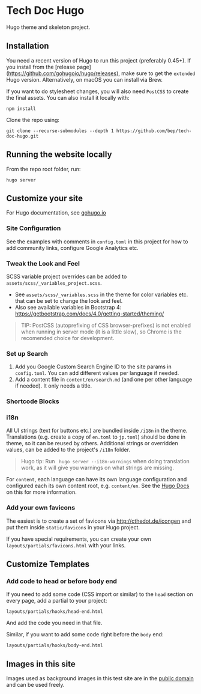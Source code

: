 # Tech Doc Hugo

Hugo theme and skeleton project.

## Installation

You need a recent version of Hugo to run this project (preferably 0.45+). If you install from the [release page] (https://github.com/gohugoio/hugo/releases), make sure to get the `extended` Hugo version. Alternatively, on macOS you can install via Brew.

If you want to do stylesheet changes, you will also need `PostCSS` to create the final assets. You can also install it locally with:
```
npm install
````

Clone the repo using:
```
git clone --recurse-submodules --depth 1 https://github.com/bep/tech-doc-hugo.git
```

## Running the website locally
From the repo root folder, run:
```
hugo server
```

## Customize your site

For Hugo documentation, see [gohugo.io](https://gohugo.io/)

### Site Configuration

See the examples with comments in `config.toml` in this project for how to add community links, configure Google Analytics etc.

### Tweak the Look and Feel

SCSS variable project overrides can be added to `assets/scss/_variables_project.scss`.

* See `assets/scss/_variables.scss` in the theme for color variables etc. that can be set to change the look and feel.
* Also see available variables in Bootstrap 4: https://getbootstrap.com/docs/4.0/getting-started/theming/

> TIP: PostCSS (autoprefixing of CSS browser-prefixes) is not enabled when running in server mode (it is a little slow), so Chrome is the recomended choice for development.

### Set up Search

1. Add you Google Custom Search Engine ID to the site params in `config.toml`. You can add different values per language if needed.
2. Add a content file in `content/en/search.md` (and one per other language if needed). It only needs a title.


### Shortcode Blocks


### i18n

All UI strings (text for buttons etc.) are bundled inside `/i18n` in the theme. Translations (e.g. create a copy of `en.toml` to `jp.toml`) should be done in theme, so it can be reused by others. Additional strings or overridden values, can be added to the project's `/i18n` folder.

> Hugo tip: Run ` hugo server --i18n-warnings` when doing translation work, as it will give you warnings on what strings are missing.

For `content`, each language can have its own language configuration and configured each its own content root, e.g. `content/en`. See the [Hugo Docs](https://gohugo.io/content-management/multilingual) on this for more information.


### Add your own favicons

The easiest is to create a set of favicons via http://cthedot.de/icongen and put them inside `static/favicons` in your Hugo project.

If you have special requirements, you can create your own `layouts/partials/favicons.html` with your links.

## Customize Templates

### Add code to head or before body end

If you need to add some code (CSS import or similar) to the `head` section on every page, add a partial to your project:

```
layouts/partials/hooks/head-end.html
```

And add the code you need in that file.

Similar, if you want to add some code right before the `body` end:

```
layouts/partials/hooks/body-end.html
```

## Images in this site

Images used as background images in this test site are in the [public domain](https://commons.wikimedia.org/wiki/User:Bep/gallery#Wed_Aug_01_16:16:51_CEST_2018) and can be used freely.


